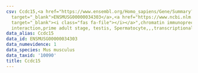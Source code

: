 ```yaml
---
csv: Ccdc15,<a href="https://www.ensembl.org/Homo_sapiens/Gene/Summary?db=core;g=ENSMUSG00000034303"
  target="_blank">ENSMUSG00000034303</a>,<a href="https://www.ncbi.nlm.nih.gov/pubmed/25450459"
  target="_blank"><i class="fas fa-file"></i></a>",chromatin immunoprecipitation assay,direct
  interaction,prime adult stage, testis, Spermatocyte,,,transcriptional regulation,
data_alias: Ccdc15
data_id: ENSMUSG00000034303
data_numevidence: 1
data_species: Mus musculus
data_taxid: '10090'
title: Ccdc15
---
```

